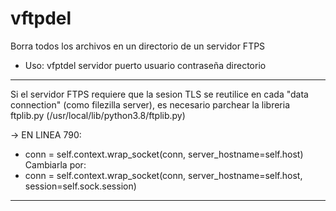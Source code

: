 # vftpdel

Borra todos los archivos en un directorio de un servidor FTPS

- Uso: vfptdel servidor puerto usuario contraseña directorio

-----------------------------------------------
Si el servidor FTPS requiere que la sesion TLS se reutilice en cada "data connection" (como filezilla server), 
es necesario parchear la libreria ftplib.py (/usr/local/lib/python3.8/ftplib.py)

-> EN LINEA 790:
- conn = self.context.wrap_socket(conn, server_hostname=self.host)
Cambiarla por:
- conn = self.context.wrap_socket(conn, server_hostname=self.host, session=self.sock.session)
------------------------------------------------